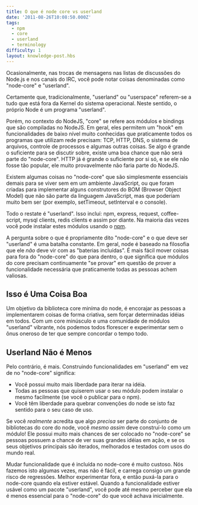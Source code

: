 ```yaml
---
title: O que é node core vs userland
date: '2011-08-26T10:08:50.000Z'
tags:
  - npm
  - core
  - userland
  - terminology
difficulty: 1
layout: knowledge-post.hbs
---
```


Ocasionalmente, nas trocas de mensagens nas listas de discussões do Node.js e nos canais do IRC, você pode notar coisas denominadas como "node-core" e "userland".

Certamente que, tradicionalmente, "userland" ou "userspace" referem-se a tudo que está fora da Kernel do sistema operacional. Neste sentido, o próprio Node é um programa "userland".

Porém, no contexto do NodeJS, "core" se refere aos módulos e bindings que são compiladas no NodeJS. Em geral, eles permitem um "hook" em funcionalidades de baixo nível muito conhecidas que praticamente todos os programas que utilizam rede precisam: TCP, HTTP, DNS, o sistema de arquivos, controle de processos e algumas outras coisas. Se algo é grande o suficiente para se discutir sobre, existe uma boa chance que não será parte do "node-core". HTTP já é grande o suficiente por si só, e se ele não fosse tão popular, ele muito provavelmente não faria parte do NodeJS.

Existem algumas coisas no "node-core" que são simplesmente essenciais demais para se viver sem em um ambiente JavaScript, ou que foram criadas para implementar alguns construtores do BOM (Browser Object Model) que não são parte da linguagem JavaScript, mas que poderiam muito bem ser (por exemplo, setTimeout, setInterval e o console).

Todo o restate é "userland". Isso incluí: npm, express, request, coffee-script, mysql clients, redis clients e assim por diante. Na maioria das vezes você pode instalar estes módulos usando o [npm](http://npmjs.org/).

A pergunta sobre o que é propriamente dito "node-core" e o que deve ser "userland" é uma batalha constante. Em geral, node é baseado na filosofia que ele *não* deve vir com as "baterias incluídas". É mais fácil mover coisas para fora do "node-core" do que para dentro, o que significa que módulos do core precisam continuamente "se provar" em questão de prover a funcionalidade necessária que praticamente todas as pessoas achem valiosas.

## Isso é Uma Coisa Boa

Um objetivo da biblioteca core miníma do node, é encorajar as pessoas a implementarem coisas de forma criativa, sem forçar determinadas idéias em todos. Com um core minúsculo e uma comunidade de módulos "userland" vibrante, nós podemos todos florescer e experimentar sem o ônus oneroso de ter que sempre concordar o tempo todo.

## Userland Não é Menos

Pelo contrário, é mais. Construindo funcionalidades em "userland" em vez de no "node-core" significa:

* Você possui muito mais liberdade para iterar na idéia.
* Todas as pessoas que quiserem usar o seu módulo podem instalar o mesmo facilmente (se você o publicar para o npm).
* Você têm liberdade para quebrar convenções do node se isto faz sentido para o seu caso de uso.

Se você *realmente* acredita que algo *precisa* ser parte do conjunto de bibliotecas do core do node, você *mesmo assim* deve construí-lo como um módulo! Ele possui muito mais chances de ser colocado no "node-core" se pessoas possuem a chance de ver suas grandes idéias em ação, e se os seus objetivos principais são iterados, melhorados e testados com usos do mundo real.

Mudar funcionalidade que é incluída no node-core é muito custoso. Nós fazemos isto algumas vezes, mas não é fácil, e carrega consigo um grande risco de regressões. Melhor experimentar fora, e então puxá-la para o node-core quando ela estiver estável. Quando a funcionalidade estiver usável como um pacote "userland", você pode até mesmo perceber que ela é menos essencial para o "node-core" do que você achava inicialmente.
